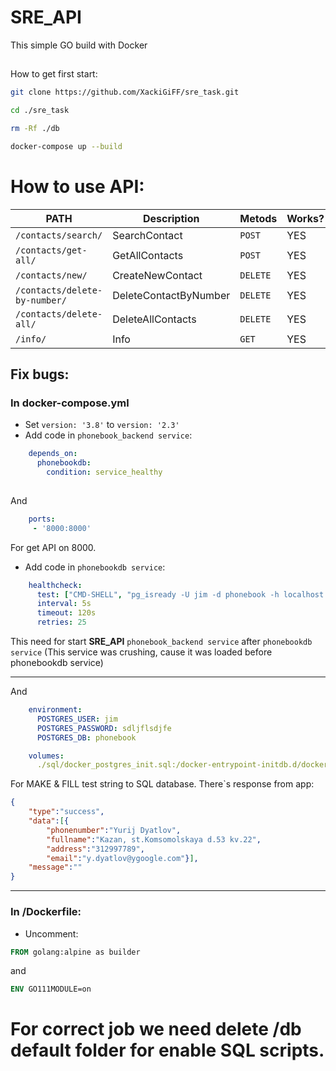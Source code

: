 # SRE_API
This simple GO build with Docker
##
How to get first start:
```bash
git clone https://github.com/XackiGiFF/sre_task.git
```
```bash
cd ./sre_task
```
```bash
rm -Rf ./db
```
```bash
docker-compose up --build
```
# How to use API:
| **PATH**                             | **Description**                | **Metods**			| **Works?** |
|--------------------------------------|--------------------------------|-----------------------|------------|
| `/contacts/search/`                  | SearchContact                 	| `POST`            	|    YES     |
| `/contacts/get-all/`                 | GetAllContacts                	| `POST`        		|    YES     |
| `/contacts/new/`                     | CreateNewContact		        | `DELETE`        		|    YES     |
| `/contacts/delete-by-number/`        | DeleteContactByNumber          | `DELETE`     			|    YES     |
| `/contacts/delete-all/`              | DeleteAllContacts        	    | `DELETE`       		|    YES     |
| `/info/`                             | Info                           | `GET`                 |    YES     |


## Fix bugs:

### In docker-compose.yml
- Set `version: '3.8'` to `version: '2.3'`
- Add code in `phonebook_backend service`:
```yaml
    depends_on:
      phonebookdb:
        condition: service_healthy
    
```
And
```yaml
    ports:
     - '8000:8000'
```
For get API on 8000.

- Add code in `phonebookdb service`:
```yaml
    healthcheck:
      test: ["CMD-SHELL", "pg_isready -U jim -d phonebook -h localhost -p 5432"]
      interval: 5s
      timeout: 120s
      retries: 25
```
This need for start **SRE_API** `phonebook_backend service` after `phonebookdb service` (This service was crushing, cause it was loaded before phonebookdb service)
___
And
```yaml
    environment:
      POSTGRES_USER: jim
      POSTGRES_PASSWORD: sdljflsdjfe
      POSTGRES_DB: phonebook
```
```yaml
    volumes: 
      ./sql/docker_postgres_init.sql:/docker-entrypoint-initdb.d/docker_postgres_init.sql
```
For MAKE & FILL test string to SQL database. There\`s response from app:
```json
{
    "type":"success",
    "data":[{
        "phonenumber":"Yurij Dyatlov",
        "fullname":"Kazan, st.Komsomolskaya d.53 kv.22",
        "address":"312997789",
        "email":"y.dyatlov@ygoogle.com"}],
    "message":""
}
```
___
### In /Dockerfile:

- Uncomment:
```Dockerfile
FROM golang:alpine as builder
```
and
```Dockerfile
ENV GO111MODULE=on
```
# For correct job we need delete /db default folder for enable SQL scripts.

